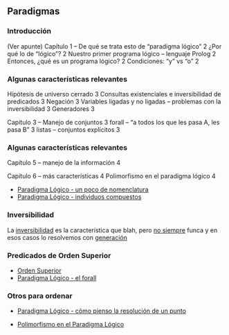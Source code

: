 Paradigmas
----------

### Introducción

(Ver apunte) Capítulo 1 – De qué se trata esto de “paradigma lógico” 2 ¿Por qué lo de “lógico”? 2 Nuestro primer programa lógico – lenguaje Prolog 2 Entonces, ¿qué es un programa lógico? 2 Condiciones: “y” vs “o” 2

### Algunas características relevantes

Hipótesis de universo cerrado 3 Consultas existenciales e inversibilidad de predicados 3 Negación 3 Variables ligadas y no ligadas – problemas con la inversibilidad 3 Generadores 3

Capítulo 3 – Manejo de conjuntos 3 forall – “a todos los que les pasa A, les pasa B” 3 listas – conjuntos explícitos 3

### Algunas características relevantes

Capítulo 5 – manejo de la información 4

Capítulo 6 – más características 4 Polimorfismo en el paradigma lógico 4

-   [Paradigma Lógico - un poco de nomenclatura](paradigma-logico---un-poco-de-nomenclatura.md)
-   [Paradigma Lógico - individuos compuestos](paradigma-logico---individuos-compuestos.md)

### Inversibilidad

La [inversibilidad](paradigma-logico---inversibilidad.md) es la característica que blah, pero [no siempre](paradigma-logico---casos-de-no-inversibilidad.md) funca y en esos casos lo resolvemos con [generación](paradigma-logico---generacion.md)

### Predicados de Orden Superior

-   [Orden Superior](orden-superior.md)
-   [Paradigma Lógico - el forall](paradigma-logico---el-forall.md)

### Otros para ordenar

-   [Paradigma Lógico - cómo pienso la resolución de un punto](paradigma-logico---como-pienso-la-resolucion-de-un-punto.md)

<!-- -->

-   [Polimorfismo en el Paradigma Lógico](polimorfismo-en-el-paradigma-logico.md)

